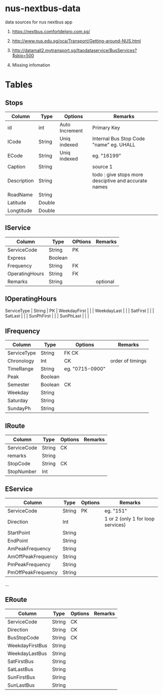 # nus-nextbus-data
data sources for nus nextbus app


1. https://nextbus.comfortdelgro.com.sg/
2. http://www.nus.edu.sg/oca/Transport/Getting-around-NUS.html 
3. http://datamall2.mytransport.sg/ltaodataservice/BusServices?$skip=500


4. Missing infomation


# Tables

## Stops

Column | Type | Options | Remarks
--- | --- | --- | ---
id | int | Auto Increment | Primary Key 
ICode | String | Uniq indexed | Internal Bus Stop Code "name" eg. UHALL
ECode | String | Uniq  indexed | eg. "16199"
Caption | String | | source 1
Description | String | | todo : give stops more desciptive and accurate names  
RoadName | String | | 
Latitude | Double | | 
Longtitude | Double

## IService
Column | Type | OPtions |  Remarks
--- | --- | --- | ---
ServiceCode | String | PK | 
Express | Boolean | | 
Frequency | String | FK|
OperatingHours | String | FK | 
Remarks | String | | optional 

## IOperatingHours
ServiceType | String | PK | 
WeekdayFirst | | | 
WeekdayLast  | | |
SatFirst | | |
SatLast | | |
SunPhFirst | | |
SunPhLast | | |

## IFrequency
Column | Type | Options | Remarks
--- | --- | --- | ---
ServiceType | String | FK CK |
Chronology | Int | CK | order of timings
TimeRange | String | eg. "0715-0900"
Peak | Boolean |
Semester | Boolean | CK | 
Weekday | String | |
Saturday | String | |
SundayPh | String | |

## IRoute

Column | Type | Options | Remarks
--- | --- | --- | ---
ServiceCode | String | CK |
remarks | String| |
StopCode | String | CK |  
StopNumber | Int | |

## EService
Column | Type | Options | Remarks
--- | --- | --- | ---
ServiceCode | String | PK | eg. "151"
Direction | Int | | 1 or 2 (only 1 for loop services)
StartPoint | String | |
EndPoint | String | | 
AmPeakFrequency | String | |
AmOffPeakFrequency | String | |
PmPeakFrequency | String | |
PmOffPeakFrequency | String | |
...

## ERoute
Column | Type | Options | Remarks
--- | --- | --- | ---
ServiceCode | String | CK | 
Direction | String | CK |
BusStopCode | String | CK | 
WeekdayFirstBus | String | | 
WeekdayLastBus | String | | 
SatFirstBus| String | | 
SatLastBus | String | | 
SunFirstBus | String | | 
SunLastBus | String | | 




